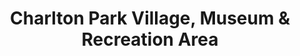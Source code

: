 ---
layout: repo
title: "Charlton Park Village, Museum & Recreation Area"
id: 4116
permalink: repos/4116/
---